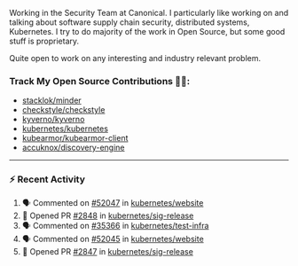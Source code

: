 Working in the Security Team at Canonical. I particularly like working on and talking about software supply chain security, distributed systems, Kubernetes. I try to do majority of the work in Open Source, but some good stuff is proprietary.

Quite open to work on any interesting and industry relevant problem. 

### Track My Open Source Contributions 👨‍💻: 
 - [stacklok/minder](https://github.com/stacklok/minder/pulls?q=is%3Apr+author%3AVyom-Yadav+is%3Amerged+)
 - [checkstyle/checkstyle](https://github.com/checkstyle/checkstyle/pulls?q=is%3Apr+author%3AVyom-Yadav+is%3Amerged+)
 - [kyverno/kyverno](https://github.com/kyverno/kyverno/pulls?q=is%3Apr+author%3AVyom-Yadav+is%3Amerged+)
 - [kubernetes/kubernetes](https://github.com/kubernetes/kubernetes/issues?q=is%3Aissue+author%3AVyom-Yadav)
 - [kubearmor/kubearmor-client](https://github.com/kubearmor/kubearmor-client/pulls?q=is%3Amerged+is%3Apr+author%3AVyom-Yadav+)
 - [accuknox/discovery-engine](https://github.com/accuknox/discovery-engine/pulls?q=is%3Amerged+is%3Apr+author%3AVyom-Yadav+)
---

### :zap: Recent Activity

<!--START_SECTION:activity-->
1. 🗣 Commented on [#52047](https://github.com/kubernetes/website/pull/52047#issuecomment-3233830561) in [kubernetes/website](https://github.com/kubernetes/website)
2. 💪 Opened PR [#2848](https://github.com/kubernetes/sig-release/pull/2848) in [kubernetes/sig-release](https://github.com/kubernetes/sig-release)
3. 🗣 Commented on [#35366](https://github.com/kubernetes/test-infra/pull/35366#issuecomment-3229375497) in [kubernetes/test-infra](https://github.com/kubernetes/test-infra)
4. 🗣 Commented on [#52045](https://github.com/kubernetes/website/pull/52045#issuecomment-3229331260) in [kubernetes/website](https://github.com/kubernetes/website)
5. 💪 Opened PR [#2847](https://github.com/kubernetes/sig-release/pull/2847) in [kubernetes/sig-release](https://github.com/kubernetes/sig-release)
<!--END_SECTION:activity-->
